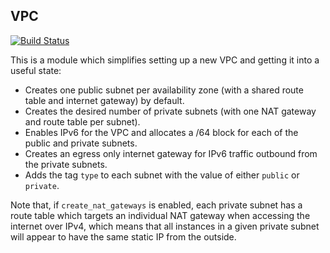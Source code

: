 ## VPC

[![Build Status](https://travis-ci.com/telia-oss/terraform-aws-vpc.svg?branch=master)](https://travis-ci.com/telia-oss/terraform-aws-vpc)

This is a module which simplifies setting up a new VPC and getting it into a useful state:

- Creates one public subnet per availability zone (with a shared route table and internet gateway) by default.
- Creates the desired number of private subnets (with one NAT gateway and route table per subnet).
- Enables IPv6 for the VPC and allocates a /64 block for each of the public and private subnets.
- Creates an egress only internet gateway for IPv6 traffic outbound from the private subnets.
- Adds the tag `type` to each subnet with the value of either `public` or `private`.

Note that, if `create_nat_gateways` is enabled, each private subnet has a route table which targets an individual NAT gateway when accessing
the internet over IPv4, which means that all instances in a given private subnet will appear to have the same static IP from the outside.
